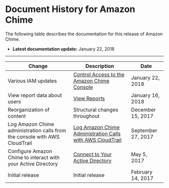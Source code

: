 # Document History for Amazon Chime<a name="doc-history"></a>

The following table describes the documentation for this release of Amazon Chime\.

+ **Latest documentation update:** January 22, 2018


****  

| Change | Description | Date | 
| --- | --- | --- | 
| Various IAM updates | [Control Access to the Amazon Chime Console](control-access.md) | January 22, 2018 | 
| View report data about users | [View Reports](view-reports.md) | January 16, 2018 | 
| Reorganization of content  | Structural changes throughout | December 15, 2017 | 
| Log Amazon Chime administration calls from the console with AWS CloudTrail | [Log Amazon Chime Administration Calls with AWS CloudTrail](cloudtrail.md) | September 27, 2017 | 
| Configure Amazon Chime to interact with your Active Directory | [Connect to Your Active Directory](active_directory.md) | May 5, 2017 | 
| Initial release | Initial release | February 14, 2017 | 